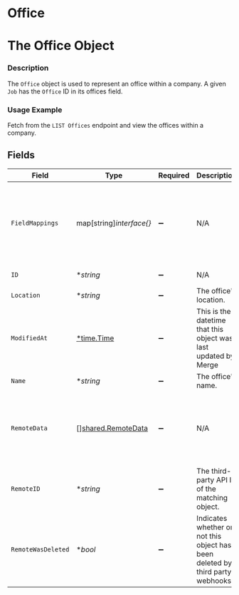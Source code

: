 # Office

# The Office Object
### Description
The `Office` object is used to represent an office within a company. A given `Job` has the `Office` ID in its offices field.
### Usage Example
Fetch from the `LIST Offices` endpoint and view the offices within a company.


## Fields

| Field                                                                                                                                    | Type                                                                                                                                     | Required                                                                                                                                 | Description                                                                                                                              | Example                                                                                                                                  |
| ---------------------------------------------------------------------------------------------------------------------------------------- | ---------------------------------------------------------------------------------------------------------------------------------------- | ---------------------------------------------------------------------------------------------------------------------------------------- | ---------------------------------------------------------------------------------------------------------------------------------------- | ---------------------------------------------------------------------------------------------------------------------------------------- |
| `FieldMappings`                                                                                                                          | map[string]*interface{}*                                                                                                                 | :heavy_minus_sign:                                                                                                                       | N/A                                                                                                                                      | {<br/>"organization_defined_targets": {<br/>"custom_key": "custom_value"<br/>},<br/>"linked_account_defined_targets": {<br/>"custom_key": "custom_value"<br/>}<br/>} |
| `ID`                                                                                                                                     | **string*                                                                                                                                | :heavy_minus_sign:                                                                                                                       | N/A                                                                                                                                      | 9871b4a9-f5d2-4f3b-a66b-dfedbed42c46                                                                                                     |
| `Location`                                                                                                                               | **string*                                                                                                                                | :heavy_minus_sign:                                                                                                                       | The office's location.                                                                                                                   | Embarcadero Center 2                                                                                                                     |
| `ModifiedAt`                                                                                                                             | [*time.Time](https://pkg.go.dev/time#Time)                                                                                               | :heavy_minus_sign:                                                                                                                       | This is the datetime that this object was last updated by Merge                                                                          | 2021-10-16T00:00:00Z                                                                                                                     |
| `Name`                                                                                                                                   | **string*                                                                                                                                | :heavy_minus_sign:                                                                                                                       | The office's name.                                                                                                                       | SF Office                                                                                                                                |
| `RemoteData`                                                                                                                             | [][shared.RemoteData](../../../pkg/models/shared/remotedata.md)                                                                          | :heavy_minus_sign:                                                                                                                       | N/A                                                                                                                                      | [<br/>{<br/>"path": "/locations",<br/>"data": [<br/>"Varies by platform"<br/>]<br/>}<br/>]                                               |
| `RemoteID`                                                                                                                               | **string*                                                                                                                                | :heavy_minus_sign:                                                                                                                       | The third-party API ID of the matching object.                                                                                           | 876556788                                                                                                                                |
| `RemoteWasDeleted`                                                                                                                       | **bool*                                                                                                                                  | :heavy_minus_sign:                                                                                                                       | Indicates whether or not this object has been deleted by third party webhooks.                                                           |                                                                                                                                          |